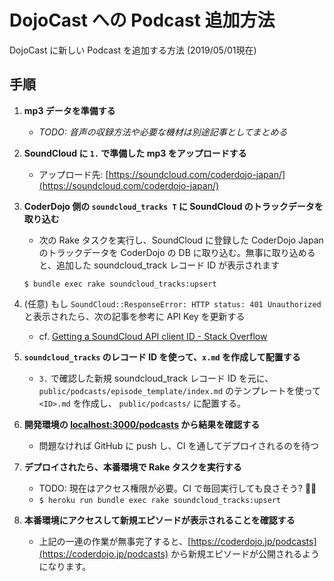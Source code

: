# DojoCast への Podcast 追加方法

DojoCast に新しい Podcast を追加する方法 (2019/05/01現在)

## 手順

1. **mp3 データを準備する**
   - _TODO: 音声の収録方法や必要な機材は別途記事としてまとめる_
2. **SoundCloud に `1.` で準備した mp3 をアップロードする**
   - アップロード先: [https://soundcloud.com/coderdojo-japan/](https://soundcloud.com/coderdojo-japan/)
3. **CoderDojo 側の `soundcloud_tracks T` に SoundCloud のトラックデータを取り込む**
   - 次の Rake タスクを実行し、SoundCloud に登録した CoderDojo Japan のトラックデータを CoderDojo の DB に取り込む。無事に取り込めると、追加した soundcloud_track レコード ID が表示されます

   ```
   $ bundle exec rake soundcloud_tracks:upsert
   ```

4. (任意) もし `SoundCloud::ResponseError: HTTP status: 401 Unauthorized` と表示されたら、次の記事を参考に API Key を更新する
   - cf. [Getting a SoundCloud API client ID - Stack Overflow](https://stackoverflow.com/questions/40992480/getting-a-soundcloud-api-client-id)
5. **`soundcloud_tracks` のレコード ID を使って、`x.md` を作成して配置する**
   - `3.` で確認した新規 soundcloud_track レコード ID を元に、 `public/podcasts/episode_template/index.md` のテンプレートを使って `<ID>.md` を作成し、 `public/podcasts/` に配置する。
6. **開発環境の [localhost:3000/podcasts](http://localhost:3000/podcasts) から結果を確認する**
   - 問題なければ GitHub に push し、CI を通してデプロイされるのを待つ
7. **デプロイされたら、本番環境で Rake タスクを実行する**
   - TODO: 現在はアクセス権限が必要。CI で毎回実行しても良さそう? 🤔💭
   - `$ heroku run bundle exec rake soundcloud_tracks:upsert`
8. **本番環境にアクセスして新規エピソードが表示されることを確認する**
   - 上記の一連の作業が無事完了すると、[https://coderdojo.jp/podcasts](https://coderdojo.jp/podcasts) から新規エピソードが公開されるようになります。

